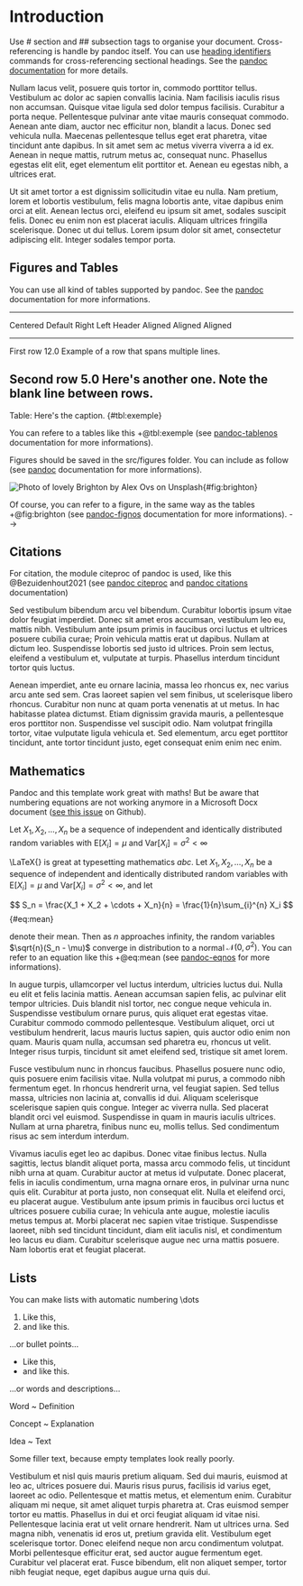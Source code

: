 # Introduction

Use # section and ## subsection tags to organise your document. Cross-referencing is handle by pandoc itself. You can use [heading identifiers](#introduction) commands for cross-referencing sectional headings. See the [pandoc documentation](https://pandoc.org/MANUAL.html#extension-auto_identifiers) for more details.


Nullam lacus velit, posuere quis tortor in, commodo porttitor tellus. Vestibulum ac dolor ac sapien convallis lacinia. Nam facilisis iaculis risus non accumsan. Quisque vitae ligula sed dolor tempus facilisis. Curabitur a porta neque. Pellentesque pulvinar ante vitae mauris consequat commodo. Aenean ante diam, auctor nec efficitur non, blandit a lacus. Donec sed vehicula nulla. Maecenas pellentesque tellus eget erat pharetra, vitae tincidunt ante dapibus. In sit amet sem ac metus viverra viverra a id ex. Aenean in neque mattis, rutrum metus ac, consequat nunc. Phasellus egestas elit elit, eget elementum elit porttitor et. Aenean eu egestas nibh, a ultrices erat.

Ut sit amet tortor a est dignissim sollicitudin vitae eu nulla. Nam pretium, lorem et lobortis vestibulum, felis magna lobortis ante, vitae dapibus enim orci at elit. Aenean lectus orci, eleifend eu ipsum sit amet, sodales suscipit felis. Donec eu enim non est placerat iaculis. Aliquam ultrices fringilla scelerisque. Donec ut dui tellus. Lorem ipsum dolor sit amet, consectetur adipiscing elit. Integer sodales tempor porta.

## Figures and Tables

You can use all kind of tables supported by pandoc. See the [pandoc](https://pandoc.org/MANUAL.html#tables) documentation for more informations.

-------------------------------------------------------------
 Centered   Default           Right Left
  Header    Aligned         Aligned Aligned
----------- ------- --------------- -------------------------
   First    row                12.0 Example of a row that
                                    spans multiple lines.

  Second    row                 5.0 Here's another one. Note
                                    the blank line between
                                    rows.
-------------------------------------------------------------

Table: Here's the caption. {#tbl:exemple}

You can refere to a tables like this +@tbl:exemple (see [pandoc-tablenos](https://github.com/tomduck/pandoc-tablenos) documentation for more informations).

Figures should be saved in the src/figures folder. You can include as follow (see [pandoc](https://pandoc.org/MANUAL.html#extension-implicit_figures) documentation for more informations).

![Photo of lovely Brighton by [Alex Ovs](https://unsplash.com/es/@sanekovs?utm_source=unsplash&utm_medium=referral&utm_content=creditCopyText) on [Unsplash](https://unsplash.com/s/photos/brighton?utm_source=unsplash&utm_medium=referral&utm_content=creditCopyText)](figures/brighton.jpeg){#fig:brighton}

Of course, you can refer to a figure, in the same way as the tables +@fig:brighton (see [pandoc-fignos](https://github.com/tomduck/pandoc-fignos) documentation for more informations). -->

## Citations

For citation, the module citeproc of pandoc is used, like this @Bezuidenhout2021 (see [pandoc citeproc](https://pandoc.org/MANUAL.html#citations) and [pandoc citations](https://pandoc.org/MANUAL.html#extension-citations) documentation)

Sed vestibulum bibendum arcu vel bibendum. Curabitur lobortis ipsum vitae dolor feugiat imperdiet. Donec sit amet eros accumsan, vestibulum leo eu, mattis nibh. Vestibulum ante ipsum primis in faucibus orci luctus et ultrices posuere cubilia curae; Proin vehicula mattis erat ut dapibus. Nullam at dictum leo. Suspendisse lobortis sed justo id ultrices. Proin sem lectus, eleifend a vestibulum et, vulputate at turpis. Phasellus interdum tincidunt tortor quis luctus.

Aenean imperdiet, ante eu ornare lacinia, massa leo rhoncus ex, nec varius arcu ante sed sem. Cras laoreet sapien vel sem finibus, ut scelerisque libero rhoncus. Curabitur non nunc at quam porta venenatis at ut metus. In hac habitasse platea dictumst. Etiam dignissim gravida mauris, a pellentesque eros porttitor non. Suspendisse vel suscipit odio. Nam volutpat fringilla tortor, vitae vulputate ligula vehicula et. Sed elementum, arcu eget porttitor tincidunt, ante tortor tincidunt justo, eget consequat enim enim nec enim.

## Mathematics

Pandoc and this template work great with maths! But be aware that numbering equations are not working anymore in a Microsoft Docx document ([see this issue](https://github.com/tomduck/pandoc-eqnos/pull/64) on Github).

Let $X_1, X_2, \ldots, X_n$ be a sequence of independent and identically distributed random variables with $\text{E}[X_i] = \mu$ and $\text{Var}[X_i] = \sigma^2 < \infty$

\LaTeX{} is great at typesetting mathematics $abc$. Let $X_1, X_2, \ldots, X_n$ be a sequence of independent and identically distributed random variables with $\text{E}[X_i] = \mu$ and $\text{Var}[X_i] = \sigma^2 < \infty$, and let

$$
S_n = \frac{X_1 + X_2 + \cdots + X_n}{n}
    = \frac{1}{n}\sum_{i}^{n} X_i
$$ {#eq:mean}

denote their mean. Then as $n$ approaches infinity, the random variables $\sqrt{n}(S_n - \mu)$ converge in distribution to a normal $\mathcal{N}(0, \sigma^2)$. You can refer to an equation like this +@eq:mean (see [pandoc-eqnos](https://github.com/tomduck/pandoc-eqnos#markdown-syntax) for more informations).

In augue turpis, ullamcorper vel luctus interdum, ultricies luctus dui. Nulla eu elit et felis lacinia mattis. Aenean accumsan sapien felis, ac pulvinar elit tempor ultricies. Duis blandit nisl tortor, nec congue neque vehicula in. Suspendisse vestibulum ornare purus, quis aliquet erat egestas vitae. Curabitur commodo commodo pellentesque. Vestibulum aliquet, orci ut vestibulum hendrerit, lacus mauris luctus sapien, quis auctor odio enim non quam. Mauris quam nulla, accumsan sed pharetra eu, rhoncus ut velit. Integer risus turpis, tincidunt sit amet eleifend sed, tristique sit amet lorem.

Fusce vestibulum nunc in rhoncus faucibus. Phasellus posuere nunc odio, quis posuere enim facilisis vitae. Nulla volutpat mi purus, a commodo nibh fermentum eget. In rhoncus hendrerit urna, vel feugiat sapien. Sed tellus massa, ultricies non lacinia at, convallis id dui. Aliquam scelerisque scelerisque sapien quis congue. Integer ac viverra nulla. Sed placerat blandit orci vel euismod. Suspendisse in quam in mauris iaculis ultrices. Nullam at urna pharetra, finibus nunc eu, mollis tellus. Sed condimentum risus ac sem interdum interdum.

Vivamus iaculis eget leo ac dapibus. Donec vitae finibus lectus. Nulla sagittis, lectus blandit aliquet porta, massa arcu commodo felis, ut tincidunt nibh urna at quam. Curabitur auctor at metus id vulputate. Donec placerat, felis in iaculis condimentum, urna magna ornare eros, in pulvinar urna nunc quis elit. Curabitur at porta justo, non consequat elit. Nulla et eleifend orci, eu placerat augue. Vestibulum ante ipsum primis in faucibus orci luctus et ultrices posuere cubilia curae; In vehicula ante augue, molestie iaculis metus tempus at. Morbi placerat nec sapien vitae tristique. Suspendisse laoreet, nibh sed tincidunt tincidunt, diam elit iaculis nisl, et condimentum leo lacus eu diam. Curabitur scelerisque augue nec urna mattis posuere. Nam lobortis erat et feugiat placerat.

## Lists

You can make lists with automatic numbering \dots

1. Like this,
2. and like this.

...or bullet points...

- Like this,
- and like this.

...or words and descriptions...

Word
  ~ Definition

Concept
  ~ Explanation

Idea
  ~ Text

Some filler text, because empty templates look really poorly.

Vestibulum et nisl quis mauris pretium aliquam. Sed dui mauris, euismod at leo ac, ultrices posuere dui. Mauris risus purus, facilisis id varius eget, laoreet ac odio. Pellentesque et mattis metus, et elementum enim. Curabitur aliquam mi neque, sit amet aliquet turpis pharetra at. Cras euismod semper tortor eu mattis. Phasellus in dui et orci feugiat aliquam id vitae nisi. Pellentesque lacinia erat ut velit ornare hendrerit. Nam ut ultrices urna. Sed magna nibh, venenatis id eros ut, pretium gravida elit. Vestibulum eget scelerisque tortor. Donec eleifend neque non arcu condimentum volutpat. Morbi pellentesque efficitur erat, sed auctor augue fermentum eget. Curabitur vel placerat erat. Fusce bibendum, elit non aliquet semper, tortor nibh feugiat neque, eget dapibus augue urna quis dui.